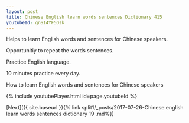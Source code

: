 ```yaml
---
layout: post
title: Chinese English learn words sentences Dictionary 415 
youtubeId: gnSI4YF5Osk
---
```

 
 
Helps to learn English words and sentences for Chinese speakers.

Opportunitiy to repeat the words sentences. 

Practice English language. 
 
10 minutes practice every day. 
 
How to learn English words and sentences for Chinese speakers 
 
{% include youtubePlayer.html id=page.youtubeId %}
 
 
[Next]({{ site.baseurl }}{% link  split1/_posts/2017-07-26-Chinese english learn words sentences dictionary 19 .md%})
 
